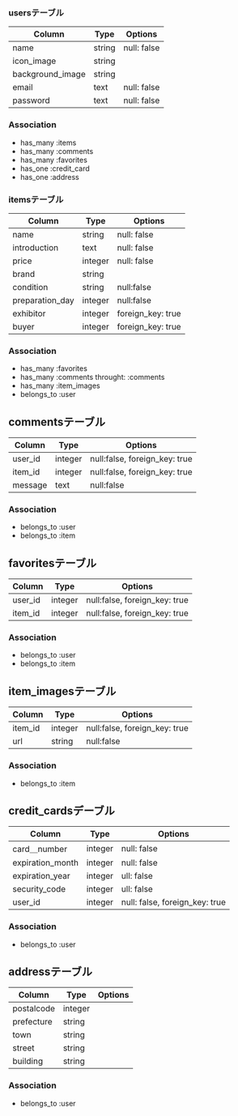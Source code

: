 ### usersテーブル
|Column|Type|Options|
|------|----|-------|
|name|string|null: false|
|icon_image|string||
|background_image|string||
|email|text|null: false|
|password|text|null: false|
### Association
- has_many :items
- has_many :comments
- has_many :favorites
- has_one :credit_card
- has_one :address

### itemsテーブル
|Column|Type|Options|
|------|----|-------|
|name|string|null: false|
|introduction|text|null: false|
|price|integer|null: false|
|brand|string||
|condition|string|null:false|
|preparation_day|integer|null:false|
|exhibitor|integer|foreign_key: true|
|buyer|integer|foreign_key: true|
### Association
- has_many :favorites
- has_many :comments throught: :comments
- has_many :item_images
- belongs_to :user

## commentsテーブル
|Column|Type|Options|
|------|----|-------|
|user_id|integer|null:false, foreign_key: true|
|item_id|integer|null:false, foreign_key: true|
|message|text|null:false|
### Association
- belongs_to :user
- belongs_to :item

## favoritesテーブル
|Column|Type|Options|
|------|----|-------|
|user_id|integer|null:false, foreign_key: true|
|item_id|integer|null:false, foreign_key: true|
### Association
- belongs_to :user
- belongs_to :item

## item_imagesテーブル
|Column|Type|Options|
|------|----|-------|
|item_id|integer|null:false, foreign_key: true|
|url|string|null:false|
### Association
- belongs_to :item

## credit_cardsデーブル
|Column|Type|Options|
|------|----|-------|
|card＿number|integer|null: false|
|expiration_month|integer|null: false|
|expiration_year|integer|ull: false|
|security_code|integer|ull: false|
|user_id|integer|null: false, foreign_key: true|
### Association
- belongs_to :user

## addressテーブル
|Column|Type|Options|
|------|----|-------|
|postalcode|integer||
|prefecture|string||
|town|string||
|street|string||
|building|string||
### Association
- belongs_to :user